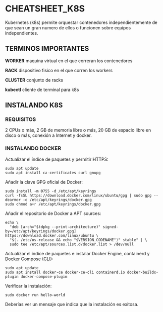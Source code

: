 # CHEATSHEET_K8S
Kubernetes (k8s) permite orquestar contenedores independientemente de que sean un gran numero de ellos o funcionen sobre equipos independientes.

## TERMINOS IMPORTANTES

**WORKER** maquina virtual en el que correran los contenedores

**RACK** dispositivo fisico en el que corren los workers

**CLUSTER** conjunto de racks

**kubectl** cliente de terminal para k8s

## INSTALANDO K8S
### REQUISITOS
2 CPUs o más, 2 GB de memoria libre o más, 20 GB de espacio libre en disco o más, conexión a Internet y docker.

### INSTALANDO DOCKER

Actualizar el índice de paquetes y permitir HTTPS:
```
sudo apt update
sudo apt install ca-certificates curl gnupg
```
Añadir la clave GPG oficial de Docker:
```
sudo install -m 0755 -d /etc/apt/keyrings
curl -fsSL https://download.docker.com/linux/ubuntu/gpg | sudo gpg --dearmor -o /etc/apt/keyrings/docker.gpg
sudo chmod a+r /etc/apt/keyrings/docker.gpg
```
Añadir el repositorio de Docker a APT sources:
```
echo \
  "deb [arch="$(dpkg --print-architecture)" signed-by=/etc/apt/keyrings/docker.gpg] https://download.docker.com/linux/ubuntu \
  "$(. /etc/os-release && echo "$VERSION_CODENAME")" stable" | \
  sudo tee /etc/apt/sources.list.d/docker.list > /dev/null
```
Actualizar el índice de paquetes e instalar Docker Engine, containerd y Docker Compose (CLI):
```
sudo apt update
sudo apt install docker-ce docker-ce-cli containerd.io docker-buildx-plugin docker-compose-plugin
```
Verificar la instalación:
```
sudo docker run hello-world
```
Deberías ver un mensaje que indica que la instalación es exitosa.
